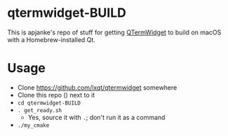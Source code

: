 qtermwidget-BUILD
=================

This is apjanke's repo of stuff for getting [QTermWidget](https://github.com/lxqt/qtermwidget) to build on macOS with a Homebrew-installed Qt.

Usage
=====

* Clone https://github.com/lxqt/qtermwidget somewhere
* Clone this repo () next to it
* `cd qtermwidget-BUILD`
* `. get_ready.sh`
  * Yes, source it with `.`; don't run it as a command
* `./my_cmake`

